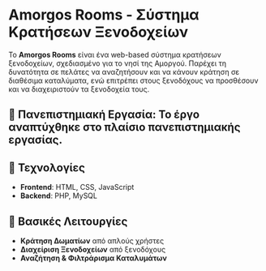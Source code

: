 # Amorgos Rooms - Σύστημα Κρατήσεων Ξενοδοχείων  

Το **Amorgos Rooms** είναι ένα web-based σύστημα κρατήσεων ξενοδοχείων, σχεδιασμένο για το νησί της Αμοργού. Παρέχει τη δυνατότητα σε πελάτες να αναζητήσουν και να κάνουν κράτηση σε διαθέσιμα καταλύματα, ενώ επιτρέπει στους ξενοδόχους να προσθέσουν και να διαχειριστούν τα ξενοδοχεία τους.

## 🔹 Πανεπιστημιακή Εργασία: Το έργο αναπτύχθηκε στο πλαίσιο πανεπιστημιακής εργασίας.

## 🔹 Τεχνολογίες  
- **Frontend**: HTML, CSS, JavaScript  
- **Backend**: PHP, MySQL  

## 🎯 Βασικές Λειτουργίες  
- **Κράτηση Δωματίων** από απλούς χρήστες  
- **Διαχείριση Ξενοδοχείων** από ξενοδόχους  
- **Αναζήτηση & Φιλτράρισμα Καταλυμάτων**  

